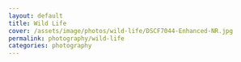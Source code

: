 ```yaml
---
layout: default
title: Wild Life
cover: /assets/image/photos/wild-life/DSCF7044-Enhanced-NR.jpg
permalink: photography/wild-life
categories: photography
---
```

